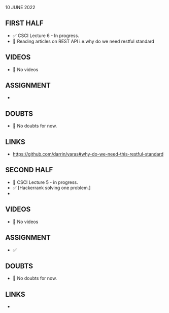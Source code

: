10 JUNE 2022

## FIRST HALF

- ✅ CSCI Lecture 6 - In progress. 
- 🚧 Reading articles on REST API i.e.why do we need restful standard

## VIDEOS

- 🚫 No videos

## ASSIGNMENT

- 

## DOUBTS

- 🚫 No doubts for now.

## LINKS

- https://github.com/darrin/yaras#why-do-we-need-this-restful-standard

## SECOND HALF

- 🚧 CSCI Lecture 5 -  in progress. 
- ✅ [Hackerrank solving one problem.]
-  

## VIDEOS

- 🚫 No videos

## ASSIGNMENT

- ✅ 

## DOUBTS

- 🚫 No doubts for now.

## LINKS

- 
 

